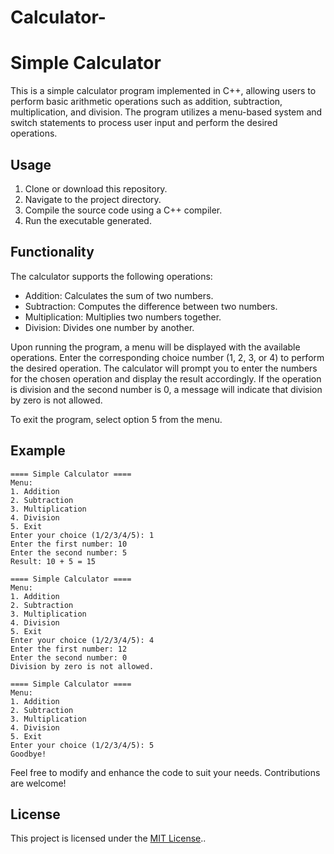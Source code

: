# Calculator-
# Simple Calculator

This is a simple calculator program implemented in C++, allowing users to perform basic arithmetic operations such as addition, subtraction, multiplication, and division. The program utilizes a menu-based system and switch statements to process user input and perform the desired operations.

## Usage

1. Clone or download this repository.
2. Navigate to the project directory.
3. Compile the source code using a C++ compiler.
4. Run the executable generated.

## Functionality

The calculator supports the following operations:

- Addition: Calculates the sum of two numbers.
- Subtraction: Computes the difference between two numbers.
- Multiplication: Multiplies two numbers together.
- Division: Divides one number by another.

Upon running the program, a menu will be displayed with the available operations. Enter the corresponding choice number (1, 2, 3, or 4) to perform the desired operation. The calculator will prompt you to enter the numbers for the chosen operation and display the result accordingly. If the operation is division and the second number is 0, a message will indicate that division by zero is not allowed.

To exit the program, select option 5 from the menu.

## Example

```
==== Simple Calculator ====
Menu:
1. Addition
2. Subtraction
3. Multiplication
4. Division
5. Exit
Enter your choice (1/2/3/4/5): 1
Enter the first number: 10
Enter the second number: 5
Result: 10 + 5 = 15

==== Simple Calculator ====
Menu:
1. Addition
2. Subtraction
3. Multiplication
4. Division
5. Exit
Enter your choice (1/2/3/4/5): 4
Enter the first number: 12
Enter the second number: 0
Division by zero is not allowed.

==== Simple Calculator ====
Menu:
1. Addition
2. Subtraction
3. Multiplication
4. Division
5. Exit
Enter your choice (1/2/3/4/5): 5
Goodbye!
```

Feel free to modify and enhance the code to suit your needs. Contributions are welcome!

## License

This project is licensed under the [MIT License](LICENSE)..
